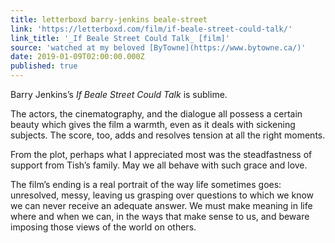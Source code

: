 ```yaml
---
title: letterboxd barry-jenkins beale-street
link: 'https://letterboxd.com/film/if-beale-street-could-talk/'
link_title: '_If Beale Street Could Talk_ [film]'
source: 'watched at my beloved [ByTowne](https://www.bytowne.ca/)'
date: 2019-01-09T02:00:00.000Z
published: true
---
```

Barry Jenkins’s _If Beale Street Could Talk_ is sublime.

The actors, the cinematography, and the dialogue all possess a certain beauty which gives the film a warmth, even as it deals with sickening subjects. The score, too, adds and resolves tension at all the right moments.

From the plot, perhaps what I appreciated most was the steadfastness of support from Tish’s family. May we all behave with such grace and love.

The film’s ending is a real portrait of the way life sometimes goes: unresolved, messy, leaving us grasping over questions to which we know we can never receive an adequate answer. We must make meaning in life where and when we can, in the ways that make sense to us, and beware imposing those views of the world on others.
